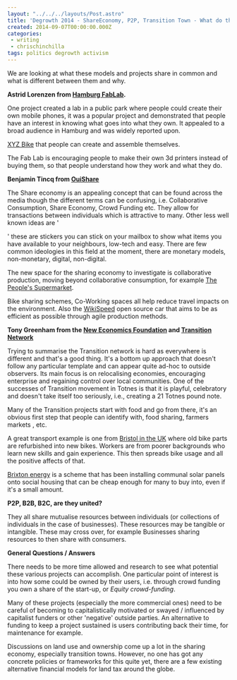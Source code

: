 ```yaml
---
layout: "../../../layouts/Post.astro"
title: 'Degrowth 2014 - ShareEconomy, P2P, Transition Town - What do they share?'
created: 2014-09-07T00:00:00.000Z
categories:
 - writing
 - chrischinchilla
tags: politics degrowth activism
---
```


We are looking at what these models and projects share in common and what is different between them and why.

**Astrid Lorenzen from [Hamburg FabLab](https://www.fablab-hamburg.org/).**

One project created a lab in a public park where people could create their own mobile phones, it was a popular project and demonstrated that people have an interest in knowing what goes into what they own. It appealed to a broad audience in Hamburg and was widely reported upon.

[XYZ Bike](https://www.xyzcargo.com/) that people can create and assemble themselves.

The Fab Lab is encouraging people to make their own 3d printers instead of buying them, so that people understand how they work and what they do.

**Benjamin Tincq from [OuiShare](https://ouishare.net/en)**

The Share economy is an appealing concept that can be found across the media though the different terms can be confusing, i.e. Collaborative Consumption, Share Economy, Crowd Funding etc. They allow for transactions between individuals which is attractive to many. Other less well known ideas are '

<pumpipumpi>' these are stickers you can stick on your mailbox to show what items you have available to your neighbours, low-tech and easy. There are few common ideologies in this field at the moment, there are monetary models, non-monetary, digital, non-digital.</pumpipumpi>

The new space for the sharing economy to investigate is collaborative production, moving beyond collaborative consumption, for example [The People's Supermarket](https://thepeoplessupermarket.org/).

Bike sharing schemes, Co-Working spaces all help reduce travel impacts on the environment. Also the [WikiSpeed](https://wikispeed.org/) open source car that aims to be as efficient as possible through agile production methods.

**Tony Greenham from the [New Economics Foundation](https://www.neweconomics.org/people/entry/tony-greenham) and [Transition Network](https://www.transitionnetwork.org/)**

Trying to summarise the Transition network is hard as everywhere is different and that's a good thing. It's a bottom up approach that doesn't follow any particular template and can appear quite ad-hoc to outside observers. Its main focus is on relocalising economies, encouraging enterprise and regaining control over local communities. One of the successes of Transition movement in Totnes is that it is playful, celebratory and doesn't take itself too seriously, i.e., creating a 21 Totnes pound note.

Many of the Transition projects start with food and go from there, it's an obvious first step that people can identify with, food sharing, farmers markets , etc.

A great transport example is one from [Bristol in the UK](https://www.thebristolbikeproject.org/) where old bike parts are refurbished into new bikes. Workers are from poorer backgrounds who learn new skills and gain experience. This then spreads bike usage and all the positive affects of that.

[Brixton energy](https://brixtonenergy.co.uk/) is a scheme that has been installing communal solar panels onto social housing that can be cheap enough for many to buy into, even if it's a small amount.

**P2P, B2B, B2C, are they united?**

They all share mutualise resources between individuals (or collections of individuals in the case of businesses). These resources may be tangible or intangible. These may cross over, for example Businesses sharing resources to then share with consumers.

**General Questions / Answers**

There needs to be more time allowed and research to see what potential these various projects can accomplish. One particular point of interest is into how some could be owned by their users, i.e. through crowd funding you own a share of the start-up, or _Equity crowd-funding_.

Many of these projects (especially the more commercial ones) need to be careful of becoming to capitalistically motivated or swayed / influenced by capitalist funders or other 'negative' outside parties. An alternative to funding to keep a project sustained is users contributing back their time, for maintenance for example.

Discussions on land use and ownership come up a lot in the sharing economy, especially transition towns. However, no one has got any concrete policies or frameworks for this quite yet, there are a few existing alternative financial models for land tax around the globe.
